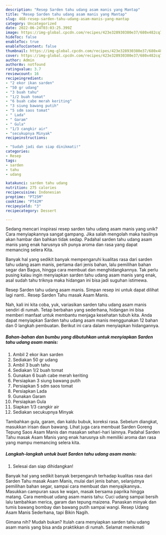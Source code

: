 ```yaml
---
description: "Resep Sarden tahu udang asam manis yang Mantap"
title: "Resep Sarden tahu udang asam manis yang Mantap"
slug: 468-resep-sarden-tahu-udang-asam-manis-yang-mantap
category: Uncategorized
date: 2022-06-24T03:03:25.399Z
image: https://img-global.cpcdn.com/recipes/423e328930380e37/680x482cq70/sarden-tahu-udang-asam-manis-foto-resep-utama.jpg
hideToc: false
enableToc: true
enableTocContent: false
thumbnail: https://img-global.cpcdn.com/recipes/423e328930380e37/680x482cq70/sarden-tahu-udang-asam-manis-foto-resep-utama.jpg
cover: https://img-global.cpcdn.com/recipes/423e328930380e37/680x482cq70/sarden-tahu-udang-asam-manis-foto-resep-utama.jpg
author: Admin
authorAv: notfound
ratingvalue: 3.7
reviewcount: 16
recipeingredient:
- "2 ekor ikan sarden"
- "50 gr udang"
- "3 buah tahu"
- "1/2 buah tomat"
- "6 buah cabe merah keriting"
- "3 siung bawang putih"
- "5 sdm saos tomat"
- " Lada"
- " Garam"
- " Gula"
- "1/3 cangkir air"
- "secukupnya Minyak"
recipeinstructions:

- "Sudah jadi dan siap dinikmati!"
categories:
- Resep
tags:
- sarden
- tahu
- udang

katakunci: sarden tahu udang 
nutrition: 275 calories
recipecuisine: Indonesian
preptime: "PT25M"
cooktime: "PT42M"
recipeyield: "3"
recipecategory: Dessert

---
```





Sedang mencari inspirasi resep sarden tahu udang asam manis yang unik? Cara menyiapkannya sangat gampang. Jika salah mengolah maka hasilnya akan hambar dan bahkan tidak sedap. Padahal sarden tahu udang asam manis yang enak harusnya sih punya aroma dan rasa yang dapat memancing selera Kita.





Banyak hal yang sedikit banyak mempengaruhi kualitas rasa dari sarden tahu udang asam manis, pertama dari jenis bahan, lalu pemilihan bahan segar dan Bagus, hingga cara membuat dan menghidangkannya. Tak perlu pusing kalau ingin menyiapkan sarden tahu udang asam manis yang enak,      asal sudah tahu triknya maka hidangan ini bisa jadi suguhan istimewa.














Resep Sarden tahu udang asam manis. Simpan resep ini untuk dapat dilihat lagi nanti.. Resep Sarden Tahu masak Asam Manis.






Nah, kali ini kita coba, yuk, variasikan sarden tahu udang asam manis sendiri di rumah. Tetap berbahan yang sederhana, hidangan ini bisa memberi manfaat untuk membantu menjaga kesehatan tubuh kita. Anda dapat menyiapkan Sarden tahu udang asam manis menggunakan 12 bahan dan 0 langkah pembuatan. Berikut ini cara dalam menyiapkan hidangannya.

<!--inarticleads1-->

##### Bahan-bahan dan bumbu yang dibutuhkan untuk menyiapkan Sarden tahu udang asam manis:

1. Ambil 2 ekor ikan sarden
1. Sediakan 50 gr udang
1. Ambil 3 buah tahu
1. Sediakan 1/2 buah tomat
1. Gunakan 6 buah cabe merah keriting
1. Persiapkan 3 siung bawang putih
1. Persiapkan 5 sdm saos tomat
1. Persiapkan  Lada
1. Gunakan  Garam
1. Persiapkan  Gula
1. Siapkan 1/3 cangkir air
1. Sediakan secukupnya Minyak


Tambahkan gula, garam, dan kaldu bubuk, koreksi rasa. Sebelum diangkat, masukkan irisan daun bawang. Lihat juga cara membuat Sarden Goreng Tepung Saos Asam Manis dan masakan sehari-hari lainnya. Padahal Sarden Tahu masak Asam Manis yang enak harusnya sih memiliki aroma dan rasa yang mampu memancing selera kita. 

<!--inarticleads2-->

##### Langkah-langkah untuk buat Sarden tahu udang asam manis:


1. Selesai dan siap dihidangkan!

Banyak hal yang sedikit banyak berpengaruh terhadap kualitas rasa dari Sarden Tahu masak Asam Manis, mulai dari jenis bahan, selanjutnya pemilihan bahan segar, sampai cara membuat dan menyajikannya.. Masukkan campuran saus ke wajan, masak bersama paprika hingga matang. Cara membuat udang asam manis tahu: Cuci udang sampai bersih lalu tambahkan merica, garam dan tepung maizena. Panaskan minyak dan tumis bawang bombay dan bawang putih sampai wangi. Resep Udang Asam Manis Sederhana, tapi Bikin Nagih. 

Gimana nih? Mudah bukan? Itulah cara menyiapkan sarden tahu udang asam manis yang bisa anda praktikkan di rumah. Selamat menikmati
